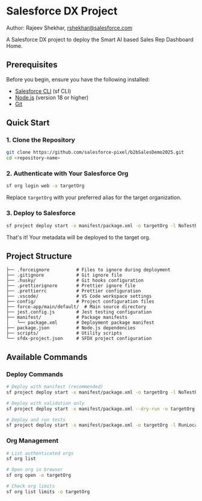 # Salesforce DX Project
Author: Rajeev Shekhar, rshekhar@salesforce.com

A Salesforce DX project to deploy the Smart AI based Sales Rep Dashboard Home.

## Prerequisites

Before you begin, ensure you have the following installed:

- [Salesforce CLI](https://developer.salesforce.com/tools/sfdxcli) (sf CLI)
- [Node.js](https://nodejs.org/) (version 18 or higher)
- [Git](https://git-scm.com/)

## Quick Start

### 1. Clone the Repository

```bash
git clone https://github.com/salesforce-pixel/b2bSalesDemo2025.git
cd <repository-name>
```

### 2. Authenticate with Your Salesforce Org

```bash
sf org login web -a targetOrg
```

Replace `targetOrg` with your preferred alias for the target organization.

### 3. Deploy to Salesforce

```bash
sf project deploy start -x manifest/package.xml -o targetOrg -l NoTestRun
```

That's it! Your metadata will be deployed to the target org.

## Project Structure

```
├── .forceignore          # Files to ignore during deployment
├── .gitignore            # Git ignore file
├── .husky/               # Git hooks configuration
├── .prettierignore       # Prettier ignore file
├── .prettierrc           # Prettier configuration
├── .vscode/              # VS Code workspace settings
├── config/               # Project configuration files
├── force-app/main/default/  # Main source directory
├── jest.config.js        # Jest testing configuration
├── manifest/             # Package manifests
│   └── package.xml       # Deployment package manifest
├── package.json          # Node.js dependencies
├── scripts/              # Utility scripts
└── sfdx-project.json     # SFDX project configuration
```

## Available Commands

### Deploy Commands

```bash
# Deploy with manifest (recommended)
sf project deploy start -x manifest/package.xml -o targetOrg -l NoTestRun

# Deploy with validation only
sf project deploy start -x manifest/package.xml --dry-run -o targetOrg

# Deploy and run tests
sf project deploy start -x manifest/package.xml -o targetOrg -l RunLocalTests
```

### Org Management

```bash
# List authenticated orgs
sf org list

# Open org in browser
sf org open -o targetOrg

# Check org limits
sf org list limits -o targetOrg
```